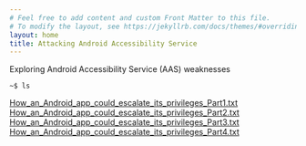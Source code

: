 ```yaml
---
# Feel free to add content and custom Front Matter to this file.
# To modify the layout, see https://jekyllrb.com/docs/themes/#overriding-theme-defaults
layout: home
title: Attacking Android Accessibility Service
---
```


Exploring Android Accessibility Service (AAS) weaknesses


`~$ ls`

[How_an_Android_app_could_escalate_its_privileges_Part1.txt](/android/2020/05/05/android1.html)
[How_an_Android_app_could_escalate_its_privileges_Part2.txt](/android/2020/05/05/android2.html)  
[How_an_Android_app_could_escalate_its_privileges_Part3.txt](/android/2020/05/05/android3.html)  
[How_an_Android_app_could_escalate_its_privileges_Part4.txt](/android/2020/05/05/android4.html)  
